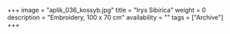 +++
image = "aplik_036_kossyb.jpg"
title = "Irys Sibirica"
weight = 0
description = "Embroidery, 100 x 70 cm"
availability = ""
tags = ["Archive"]
+++
